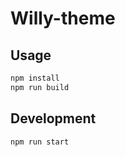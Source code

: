 # Willy-theme

## Usage

```sh
npm install
npm run build
```

## Development

```sh
npm run start
```